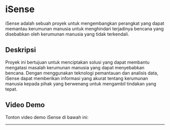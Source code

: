 # iSense

iSense adalah sebuah proyek untuk mengembangkan perangkat yang dapat memantau kerumunan manusia untuk menghindari terjadinya bencana yang disebabkan oleh kerumunan manusia yang tidak terkendali.

## Deskripsi

Proyek ini bertujuan untuk menciptakan solusi yang dapat membantu mengatasi masalah kerumunan manusia yang dapat menyebabkan bencana. Dengan menggunakan teknologi pemantauan dan analisis data, iSense dapat memberikan informasi yang akurat tentang kerumunan manusia kepada pihak yang berwenang untuk mengambil tindakan yang tepat.

## Video Demo

Tonton video demo iSense di bawah ini:

---

